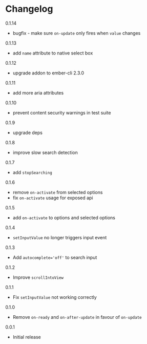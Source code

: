 # Changelog

0.1.14

* bugfix - make sure `on-update` only fires when `value` changes

0.1.13

* add `name` attribute to native select box

0.1.12

* upgrade addon to ember-cli 2.3.0

0.1.11

* add more aria attributes

0.1.10

* prevent content security warnings in test suite

0.1.9

* upgrade deps

0.1.8

* improve slow search detection

0.1.7

* add `stopSearching`

0.1.6

* remove `on-activate` from selected options
* fix `on-activate` usage for exposed api

0.1.5

* add `on-activate` to options and selected options

0.1.4

* `setInputValue` no longer triggers input event

0.1.3

* Add `autocomplete='off'` to search input

0.1.2

* Improve `scrollIntoView`

0.1.1

* Fix `setInputValue` not working correctly

0.1.0

* Remove `on-ready` and `on-after-update` in favour of `on-update`

0.0.1

* Initial release
